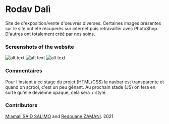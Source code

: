 # Rodav Dalì
Site de d'exposition/vente d'oeuvres diverses. 
Certaines images présentes sur le site ont été récuperés sur internet puis retravailler avec PhotoShop. D'autres ont totalement créé par nos soins.

### Screenshots of the website
![alt text](https://drive.google.com/uc?id=1mhvG4uiXgJtR9OGJMDXOuffKPbeH7u-q&authuser=saidsalimo%40eisti.eu&usp=drive_fs "Page d'accueil")
![alt text](https://drive.google.com/uc?id=1mk43xv-FIQ5IPILY7CCq6IHASARgZ_Tm&authuser=saidsalimo%40eisti.eu&usp=drive_fs "Tableaux | Rodav Dalì")
![alt text](https://drive.google.com/uc?id=1kwrKWnBpjzxv9E0iDYIGkNUXz6nTCzCr&authuser=saidsalimo%40eisti.eu&usp=drive_fs "Albums | Rodav Dalì")

### Commentaires 
Pour l'instant à ce stage du projet (HTML/CSS) la navbar est transparente et quand on scrool, c'est un peu gênant. Au prochain stade (JS) on fera en sorte qu'elle devienne opaque, cela sera + stylé.
### Contributors
[Mlamali SAID SALIMO](https://www.linkedin.com/in/mlamalisaidsalimo) and [Redouane ZAMANI](https://www.linkedin.com/in/redouane-zamani-041184200/). 2021
